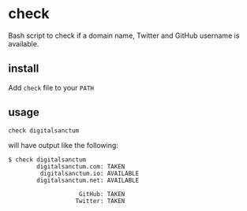 # check
Bash script to check if a domain name, Twitter and GitHub username is available.

## install

Add `check` file to your `PATH`

## usage

`check digitalsanctum`

will have output like the following:

```
$ check digitalsanctum
        digitalsanctum.com: TAKEN     
         digitalsanctum.io: AVAILABLE 
        digitalsanctum.net: AVAILABLE 

                    GitHub: TAKEN     
                   Twitter: TAKEN
```                   
